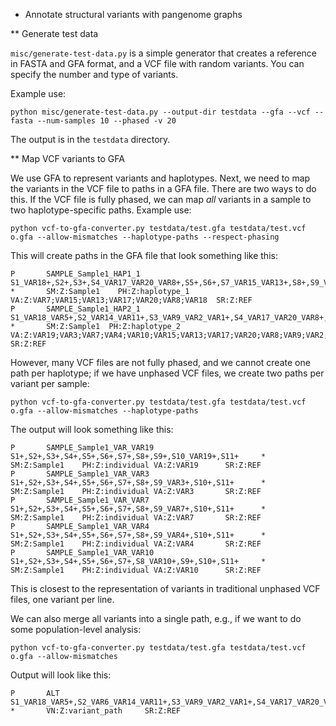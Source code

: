 * Annotate structural variants with pangenome graphs

** Generate test data

`misc/generate-test-data.py` is a simple generator that creates a
reference in FASTA and GFA format, and a VCF file with random
variants. You can specify the number and type of variants.

Example use:
```
python misc/generate-test-data.py --output-dir testdata --gfa --vcf --fasta --num-samples 10 --phased -v 20
```
The output is in the `testdata` directory.

** Map VCF variants to GFA

We use GFA to represent variants and haplotypes. Next, we need to map
the variants in the VCF file to paths in a GFA file. There are two
ways to do this. If the VCF file is fully phased, we can map *all*
variants in a sample to two haplotype-specific paths. Example use:
```
python vcf-to-gfa-converter.py testdata/test.gfa testdata/test.vcf o.gfa --allow-mismatches --haplotype-paths --respect-phasing
```
This will create paths in the GFA file that look something like this:
```
P       SAMPLE_Sample1_HAP1_1   S1_VAR18+,S2+,S3+,S4_VAR17_VAR20_VAR8+,S5+,S6+,S7_VAR15_VAR13+,S8+,S9_VAR7+,S10+,S11+   *       SM:Z:Sample1    PH:Z:haplotype_1        VA:Z:VAR7;VAR15;VAR13;VAR17;VAR20;VAR8;VAR18  SR:Z:REF
P       SAMPLE_Sample1_HAP2_1   S1_VAR18_VAR5+,S2_VAR14_VAR11+,S3_VAR9_VAR2_VAR1+,S4_VAR17_VAR20_VAR8+,S5+,S6+,S7_VAR15_VAR13+,S8_VAR10+,S9_VAR3_VAR7_VAR4+,S10_VAR19+,S11+     *       SM:Z:Sample1  PH:Z:haplotype_2        VA:Z:VAR19;VAR3;VAR7;VAR4;VAR10;VAR15;VAR13;VAR17;VAR20;VAR8;VAR9;VAR2;VAR1;VAR14;VAR11;VAR18;VAR5      SR:Z:REF
```

However, many VCF files are not fully phased, and we cannot create one
path per haplotype; if we have unphased VCF files, we create two paths
per variant per sample:
```
python vcf-to-gfa-converter.py testdata/test.gfa testdata/test.vcf o.gfa --allow-mismatches --haplotype-paths
```
The output will look something like this:
```
P       SAMPLE_Sample1_VAR_VAR19        S1+,S2+,S3+,S4+,S5+,S6+,S7+,S8+,S9+,S10_VAR19+,S11+     *       SM:Z:Sample1    PH:Z:individual VA:Z:VAR19      SR:Z:REF
P       SAMPLE_Sample1_VAR_VAR3 S1+,S2+,S3+,S4+,S5+,S6+,S7+,S8+,S9_VAR3+,S10+,S11+      *       SM:Z:Sample1    PH:Z:individual VA:Z:VAR3       SR:Z:REF
P       SAMPLE_Sample1_VAR_VAR7 S1+,S2+,S3+,S4+,S5+,S6+,S7+,S8+,S9_VAR7+,S10+,S11+      *       SM:Z:Sample1    PH:Z:individual VA:Z:VAR7       SR:Z:REF
P       SAMPLE_Sample1_VAR_VAR4 S1+,S2+,S3+,S4+,S5+,S6+,S7+,S8+,S9_VAR4+,S10+,S11+      *       SM:Z:Sample1    PH:Z:individual VA:Z:VAR4       SR:Z:REF
P       SAMPLE_Sample1_VAR_VAR10        S1+,S2+,S3+,S4+,S5+,S6+,S7+,S8_VAR10+,S9+,S10+,S11+     *       SM:Z:Sample1    PH:Z:individual VA:Z:VAR10      SR:Z:REF
```
This is closest to the representation of variants in traditional
unphased VCF files, one variant per line.

We can also merge all variants into a single path, e.g., if we want to
do some population-level analysis:
```
python vcf-to-gfa-converter.py testdata/test.gfa testdata/test.vcf o.gfa --allow-mismatches
```
Output will look like this:
```
P       ALT     S1_VAR18_VAR5+,S2_VAR6_VAR14_VAR11+,S3_VAR9_VAR2_VAR1+,S4_VAR17_VAR20_VAR8+,S5_VAR12+,S6+,S7_VAR16_VAR15_VAR13+,S8_VAR10+,S9_VAR3_VAR7_VAR4+,S10_VAR19+,S11+    *       VN:Z:variant_path     SR:Z:REF
```

